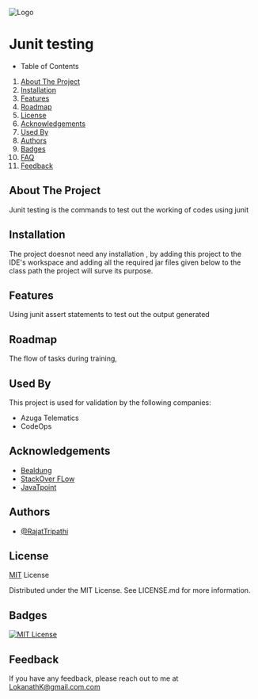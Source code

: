 
![Logo](https://www.educative.io/cdn-cgi/image/f=auto,fit=cover,w=600/v2api/collection/4753235730497536/5693417237512192/image/5700019675987968)

# Junit testing

- Table of Contents

1. [About The Project](##About-The-Project)
2. [Installation](##Installation)
5. [Features](##Features)
7. [Roadmap](##Roadmap)
8. [License](##License)
9. [Acknowledgements](##Acknowledgements)
10. [Used By](##Used-By)
11. [Authors](##Authors)
12. [Badges](##Badges)
13. [FAQ](##FAQ)
14. [Feedback](##Feedback)

## About The Project
Junit testing is the commands to test out the working of codes using junit

## Installation

The project doesnot need any installation , by adding this project to the IDE's workspace and adding all the required jar files given below to the class path the project will surve its purpose.


## Features

Using junit assert statements to test out the output generated

## Roadmap
 
 The flow of tasks during training,
 



## Used By

This project is used for validation by the following companies:

- Azuga Telematics
- CodeOps



## Acknowledgements

 - [Bealdung ](https://www.baeldung.com/java-tutorial)
 - [StackOver FLow](https://stackoverflow.com/)
 - [JavaTpoint](https://www.javatpoint.com/)



## Authors

- [@RajatTripathi](https://github.com/LokanathLoki/AzugaTrainingCodes/tree/main)



## License

[MIT](https://choosealicense.com/licenses/mit/) License 

Distributed under the MIT License. See LICENSE.md for more information.


## Badges


[![MIT License](https://img.shields.io/badge/License-MIT-green.svg)](https://choosealicense.com/licenses/mit/)






## Feedback

If you have any feedback, please reach out to me at LokanathK@gmail.com.com


